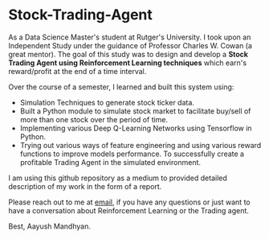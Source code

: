 # Stock-Trading-Agent

As a Data Science Master's student at Rutger's University. I took upon an Independent Study under the guidance of Professor Charles W. Cowan (a great mentor). The goal of this study was to design and develop a **Stock Trading Agent using Reinforcement Learning techniques** which earn's reward/profit at the end of a time interval. 

Over the course of a semester, I learned and built this system using:
- Simulation Techniques to generate stock ticker data.
- Built a Python module to simulate stock market to facilitate buy/sell of more than one stock over the period of time.
- Implementing various Deep Q-Learning Networks using Tensorflow in Python.
- Trying out various ways of feature engineering and using various reward functions to improve models performance.
To successfully create a profitable Trading Agent in the simulated environment.

I am using this github repository as a medium to provided detailed description of my work in the form of a report.

Please reach out to me at [email](mandhyanaayu.gmail.com), if you have any questions or just want to have a conversation about Reinforcement Learning or the Trading agent.

Best,
Aayush Mandhyan.
